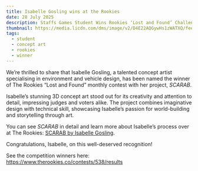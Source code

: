 ```yaml
---
title: Isabelle Gosling wins at the Rookies
date: 28 July 2025
description: Staffs Games Student Wins Rookies ‘Lost and Found’ Challenge
thumbnail: https://media.licdn.com/dms/image/v2/D4E22AQGywHs1zWATXQ/feedshare-shrink_800/B4EZhQwovlGUAo-/0/1753701598328?e=1756944000&v=beta&t=VNU15a74ETmGNGYSor3VRrIcGUB4eE-NaRwbOpGs30g
tags:
  - student
  - concept art
  - rookies
  - winner
---
```

We’re thrilled to share that Isabelle Gosling, a talented concept artist specialising in environment and vehicle design, has been named the winner of The Rookies “Lost and Found” monthly contest with her project, *SCARAB*.

Isabelle’s stunning 3D concept art stood out for its creativity and attention to detail, impressing judges and voters alike. The project combines imaginative design with technical skill, showcasing Isabelle’s passion for world-building and storytelling through art.

You can see *SCARAB* in detail and learn more about Isabelle’s process over at The Rookies: [SCARAB by Isabelle Gosling](https://www.therookies.co/entries/43947).

Congratulations, Isabelle, on this well-deserved recognition!



See the competition winners here: <https://www.therookies.co/contests/538/results>
